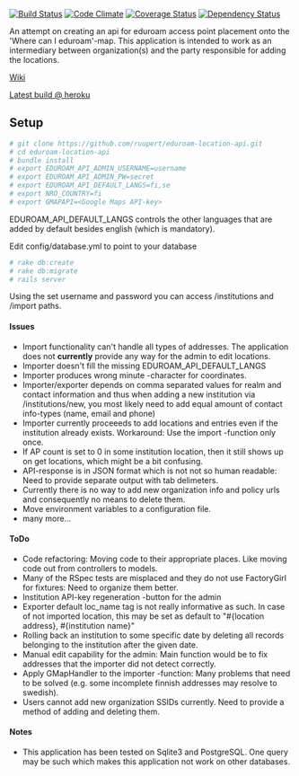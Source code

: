 [![Build Status](https://travis-ci.org/ruupert/eduroam-location-api.png)](https://travis-ci.org/ruupert/eduroam-location-api) [![Code Climate](https://codeclimate.com/github/ruupert/eduroam-location-api.png)](https://codeclimate.com/github/ruupert/eduroam-location-api) [![Coverage Status](https://coveralls.io/repos/github/ruupert/eduroam-location-api/badge.svg)](https://coveralls.io/github/ruupert/eduroam-location-api) [![Dependency Status](https://gemnasium.com/badges/github.com/ruupert/eduroam-location-api.svg)](https://gemnasium.com/github.com/ruupert/eduroam-location-api)

An attempt on creating an api for eduroam access point placement onto the 'Where can I eduroam'-map. This application is intended to work as an intermediary between organization(s) and the party responsible for adding the locations.

[Wiki](https://github.com/ruupert/eduroam-location-api/wiki)

[Latest build @ heroku](https://eduroam-api.herokuapp.com/)

## Setup

```sh
# git clone https://github.com/ruupert/eduroam-location-api.git
# cd eduroam-location-api
# bundle install
# export EDUROAM_API_ADMIN_USERNAME=username
# export EDUROAM_API_ADMIN_PW=secret
# export EDUROAM_API_DEFAULT_LANGS=fi,se
# export NRO_COUNTRY=fi
# export GMAPAPI=<Google Maps API-key>

```
EDUROAM_API_DEFAULT_LANGS controls the other languages that are added by default besides english (which is mandatory).


Edit config/database.yml to point to your database

```sh
# rake db:create
# rake db:migrate
# rails server
```

Using the set username and password you can access /institutions and /import paths. 
 
 #### Issues
 
 - Import functionality can't handle all types of addresses. The application does not __currently__ provide any way for the admin to edit locations.
 - Importer doesn't fill the missing EDUROAM_API_DEFAULT_LANGS
 - Importer produces wrong minute -character for coordinates. 
 - Importer/exporter depends on comma separated values for realm and contact information and thus when adding a new institution via /institutions/new, you most likely need to add equal amount of contact info-types (name, email and phone)
 - Importer currently proceeeds to add locations and entries even if the institution already exists. Workaround: Use the import -function only once.
 - If AP count is set to 0 in some institution location, then it still shows up on get locations, which might be a bit confusing.
 - API-response is in JSON format which is not not so human readable: Need to provide separate output with tab delimeters. 
 - Currently there is no way to add new organization info and policy urls and consequently no means to delete them.
 - Move environment variables to a configuration file. 
 - many more...
 
 #### ToDo
 
 - Code refactoring: Moving code to their appropriate places. Like moving code out from controllers to models. 
 - Many of the RSpec tests are misplaced and they do not use FactoryGirl for fixtures: Need to organize them better. 
 - Institution API-key regeneration -button for the admin
 - Exporter default loc_name tag is not really informative as such. In case of not imported location, this may be set as default to "#{location address}, #{institution name}"
 - Rolling back an institution to some specific date by deleting all records belonging to the institution after the given date.
 - Manual edit capability for the admin: Main function would be to fix addresses that the importer did not detect correctly.
 - Apply GMapHandler to the importer -function: Many problems that need to be solved (e.g. some incomplete finnish addresses may resolve to swedish).  
 - Users cannot add new organization SSIDs currently. Need to provide a method of adding and deleting them.
 #### Notes
 
 - This application has been tested on Sqlite3 and PostgreSQL. One query may be such which makes this application not work on other databases.
  
 
 

